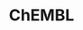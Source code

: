 ---
bigquery: https://console.cloud.google.com/bigquery?p=patents-public-data&d=ebi_chembl&page=dataset
citation: '"The ChEMBL database in 2017." Anna Gaulton, Anne Hersey, Michał Nowotka,
  A Patrícia Bento, Jon Chambers, David Mendez, Prudence Mutowo, Francis Atkinson,
  Louisa J Bellis, Elena Cibrián-Uhalte, Mark Davies, Nathan Dedman, Anneli Karlsson,
  María Paula Magariños, John P Overington, George Papadatos, Ines Smit, Andrew R
  Leach Nucleic acids Research (2017) 45 (Database Issue), D945-D954'
contributors: European Bioinformatics Institute
cost: None
description: ChEMBL Data is a manually curated database of small molecules used in
  drug discovery, including information about existing patented drugs.
documentation: 'schema: https://www.ebi.ac.uk/chembl/db_schema


  '
last_edit: Mon, 04 Apr 2022 19:07:30 GMT
location: https://console.cloud.google.com/marketplace/product/google_patents_public_datasets/chembl
maintained_by: EMBL-EBI, an outstation of European Molecular Biology Laboratory
related_publications: '

  ChEMBL: towards direct deposition of bioassay data.


  Mendez D, Gaulton A, Bento AP, Chambers J, De Veij M, Félix E, Magariños MP, Mosquera
  JF, Mutowo P, Nowotka M, Gordillo-Marañón M, Hunter F, Junco L, Mugumbate G, Rodriguez-Lopez
  M, Atkinson F, Bosc N, Radoux CJ, Segura-Cabrera A, Hersey A, Leach AR.


  — Nucleic Acids Res. 2019; 47(D1):D930-D940. doi: 10.1093/nar/gky1075

  '
schema_fields: '[''mechanism_of_action'', ''indref_id'', ''acd_most_bpka'', ''accession'',
  ''last_active'', ''num_lipinski_ro5_violations'', ''published_relation'', ''relationship_desc'',
  ''therapeutic_flag'', ''acd_logd'', ''country'', ''strength'', ''assay_subcellular_fraction'',
  ''withdrawn_reason'', ''level4_description'', ''patent_use_code'', ''black_box_warning'',
  ''nda_type'', ''src_compound_id'', ''who_extra'', ''alert_name'', ''definition'',
  ''prod_pat_id'', ''journal'', ''frac_code'', ''type'', ''units'', ''homologue'',
  ''standard_units'', ''year'', ''cpd_str_alert_id'', ''mechanism_comment'', ''research_stem'',
  ''l3'', ''assay_organism'', ''route'', ''withdrawn_class'', ''hrac_code'', ''prodrug'',
  ''assay_type'', ''mc_target_type'', ''abstract'', ''level3'', ''parent_id'', ''full_mwt'',
  ''warning_id'', ''updated_on'', ''withdrawn_year'', ''mol_frac_id'', ''site_residues'',
  ''domain_type'', ''inorganic_flag'', ''ddd_id'', ''activity_id'', ''ddd_comment'',
  ''mesh_id'', ''first_approval'', ''submission_date'', ''level2'', ''direct_interaction'',
  ''cell_name'', ''ingredient'', ''patent_no'', ''class_type'', ''level2_description'',
  ''protein_class_synonym'', ''priority'', ''met_comment'', ''cell_source_tissue'',
  ''alogp'', ''mec_id'', ''value'', ''protein_class_id'', ''dosage_form'', ''curation_comment'',
  ''ad_type'', ''drug_record_id'', ''first_in_class'', ''full_molformula'', ''text_value'',
  ''patent_expire_date'', ''standard_upper_value'', ''record_id'', ''parent_go_id'',
  ''approval_date'', ''usan_year'', ''tbl'', ''ap_id'', ''disease_efficacy'', ''mc_tax_id'',
  ''res_stem_id'', ''potential_duplicate'', ''tissue_id'', ''helm_notation'', ''actsm_id'',
  ''idx'', ''activity_comment'', ''indication_class'', ''curated_by'', ''subgroup'',
  ''assay_desc'', ''protein_class_desc'', ''irac_class_id'', ''doc_id'', ''domain_name'',
  ''mw_monoisotopic'', ''smarts'', ''assay_strain'', ''usan_stem_id'', ''qudt_units'',
  ''natural_product'', ''isoform'', ''protclasssyn_id'', ''l2'', ''psa'', ''ro3_pass'',
  ''parameter_value'', ''hba_lipinski'', ''pchembl_value'', ''standard_flag'', ''targcomp_id'',
  ''level1_description'', ''start_position'', ''level1'', ''alert_set_id'', ''aidx'',
  ''src_description'', ''irac_code'', ''orig_description'', ''product_id'', ''ref_url'',
  ''cl_lincs_id'', ''aromatic_rings'', ''efo_term'', ''target_mapping'', ''met_id'',
  ''ref_id'', ''chembl_id'', ''creation_date'', ''status'', ''molecular_species'',
  ''ass_cls_map_id'', ''updated_by'', ''cell_source_tax_id'', ''substrate_record_id'',
  ''cell_source_organism'', ''db_version'', ''sei'', ''pathway_id'', ''end_position'',
  ''go_id'', ''usan_substem'', ''std_act_id'', ''downgraded'', ''relationship'', ''molecular_mechanism'',
  ''hba'', ''prediction_method'', ''mw_freebase'', ''company'', ''metabolite_record_id'',
  ''structure_type'', ''withdrawn_country'', ''pref_name'', ''job_id'', ''availability_type'',
  ''met_conversion'', ''heavy_atoms'', ''active_molregno'', ''doc_type'', ''ddd_units'',
  ''assay_category'', ''chebi_par_id'', ''drugind_id'', ''related_tid'', ''src_short_name'',
  ''uo_units'', ''tid'', ''first_page'', ''acd_logp'', ''dosed_ingredient'', ''targrel_id'',
  ''result_flag'', ''l1'', ''target_type'', ''mol_hrac_id'', ''as_id'', ''molfile'',
  ''warning_class'', ''pubmed_id'', ''usan_stem_definition'', ''warning_country'',
  ''cx_most_bpka'', ''oc_id'', ''stem_class'', ''sitecomp_id'', ''source'', ''src_id'',
  ''enzyme_tid'', ''alert_id'', ''published_type'', ''normal_range_max'', ''frac_class_id'',
  ''last_page'', ''sequence'', ''l7'', ''species_group_flag'', ''parenteral'', ''predbind_id'',
  ''compd_id'', ''rgid'', ''molregno'', ''domain_id'', ''max_phase_for_ind'', ''topical'',
  ''patent_id'', ''uberon_id'', ''canonical_smiles'', ''tid_fixed'', ''ref_type'',
  ''label'', ''set_name'', ''standard_inchi_key'', ''stat'', ''le'', ''assay_source'',
  ''assay_tax_id'', ''l5'', ''l8'', ''standard_text_value'', ''warning_description'',
  ''chirality'', ''component_id'', ''molsyn_id'', ''enzyme_name'', ''formulation_id'',
  ''hbd_lipinski'', ''rtb'', ''hbd'', ''site_name'', ''co_stem_id'', ''issue'', ''max_phase'',
  ''active_ingredient'', ''synonyms'', ''cellosaurus_id'', ''applicant_full_name'',
  ''bao_endpoint'', ''mutation'', ''doi'', ''parent_type'', ''name'', ''description'',
  ''version'', ''upper_value'', ''ridx'', ''target_desc'', ''cell_description'', ''num_ro5_violations'',
  ''comp_class_id'', ''authors'', ''standard_relation'', ''data_validity_comment'',
  ''class_level'', ''mc_target_accession'', ''bao_id'', ''cx_logp'', ''bto_id'', ''assay_id'',
  ''bei'', ''component_type'', ''confidence'', ''warnref_id'', ''action_type'', ''short_name'',
  ''biocomp_id'', ''major_class'', ''warning_year'', ''level5'', ''tax_id'', ''previous_company'',
  ''annotation'', ''assay_tissue'', ''confidence_score'', ''compound_key'', ''lle'',
  ''domain_description'', ''warning_type'', ''level3_description'', ''stem'', ''efo_id'',
  ''comments'', ''assay_test_type'', ''polymer_flag'', ''log_id'', ''delist_flag'',
  ''metref_id'', ''syn_type'', ''standard_type'', ''acd_most_apka'', ''activity_count'',
  ''smid'', ''assay_class_id'', ''source_domain_id'', ''published_units'', ''entity_type'',
  ''bao_format'', ''standard_value'', ''clo_id'', ''who_name'', ''mecref_id'', ''compound_name'',
  ''volume'', ''site_id'', ''title'', ''withdrawn_flag'', ''cell_id'', ''cell_ontology_id'',
  ''compsyn_id'', ''toid'', ''molecule_type'', ''organism'', ''binding_site_comment'',
  ''mol_atc_id'', ''assay_cell_type'', ''entity_id'', ''atc_code'', ''pathway_key'',
  ''trade_name'', ''path'', ''parent_molregno'', ''parameter_type'', ''num_alerts'',
  ''src_assay_id'', ''usan_stem'', ''mesh_heading'', ''ddd_admr'', ''level4'', ''ddd_value'',
  ''publication_number'', ''standard_inchi'', ''mc_organism'', ''normal_range_min'',
  ''published_value'', ''db_source'', ''aspect'', ''cx_logd'', ''drug_substance_flag'',
  ''l4'', ''innovator_company'', ''relationship_type'', ''hrac_class_id'', ''mc_target_name'',
  ''caloha_id'', ''assay_param_id'', ''relation'', ''variant_id'', ''cx_most_apka'',
  ''oral'', ''qed_weighted'', ''component_synonym'', ''l6'', ''cidx'', ''comp_go_id'',
  ''drug_product_flag'', ''sequence_md5sum'', ''mol_irac_id'', ''selectivity_comment'']'
shortname: chembl
tags:
- biotechnology
- health
- chemical
- bioinformatics
- medical
terms_of_use: CC BY-SA 3.0
title: ChEMBL
uuid: e232a192-965c-4ec9-904c-155b6dfe56c5
---